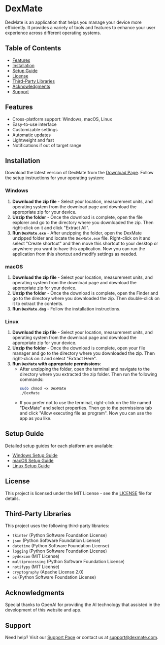 # DexMate

DexMate is an application that helps you manage your device more efficiently. It provides a variety of tools and features to enhance your user experience across different operating systems.

## Table of Contents
- [Features](#features)
- [Installation](#installation)
- [Setup Guide](#setup-guide)
- [License](#license)
- [Third-Party Libraries](#third-party-libraries)
- [Acknowledgments](#acknowledgments)
- [Support](#support)

## Features
- Cross-platform support: Windows, macOS, Linux
- Easy-to-use interface
- Customizable settings
- Automatic updates
- Lightweight and fast
- Notifications if out of target range

## Installation

Download the latest version of DexMate from the [Download Page](download.html). Follow the setup instructions for your operating system:

### Windows
1. **Download the zip file** - Select your location, measurement units, and operating system from the download page and download the appropriate zip for your device.
2. **Unzip the folder** - Once the download is complete, open the file explorer and go to the directory where you downloaded the zip. Then right-click on it and click "Extract All".
3. **Run `DexMate.exe`** - After unzipping the folder, open the DexMate unzipped folder and locate the `DexMate.exe` file. Right-click on it and select "Create shortcut" and then move this shortcut to your desktop or anywhere you want to have this application. Now you can run the application from this shortcut and modify settings as needed.

### macOS
1. **Download the zip file** - Select your location, measurement units, and operating system from the download page and download the appropriate zip for your device.
2. **Unzip the folder** - Once the download is complete, open the Finder and go to the directory where you downloaded the zip. Then double-click on it to extract the contents.
3. **Run `DexMate.dmg`** - Follow the installation instructions.

### Linux
1. **Download the zip file** - Select your location, measurement units, and operating system from the download page and download the appropriate zip for your device.
2. **Unzip the folder** - Once the download is complete, open your file manager and go to the directory where you downloaded the zip. Then right-click on it and select "Extract Here".
3. **Run `DexMate` with appropriate permissions**:
    - After unzipping the folder, open the terminal and navigate to the directory where you extracted the zip folder. Then run the following commands:
      ```bash
      sudo chmod +x DexMate
      ./DexMate
      ```
    - If you prefer not to use the terminal, right-click on the file named "DexMate" and select properties. Then go to the permissions tab and click "Allow executing file as program". Now you can use the app as you like.

## Setup Guide

Detailed setup guides for each platform are available:

- [Windows Setup Guide](setup.html#windows)
- [macOS Setup Guide](setup.html#macos)
- [Linux Setup Guide](setup.html#linux)

## License

This project is licensed under the MIT License - see the [LICENSE](LICENSE) file for details.

## Third-Party Libraries

This project uses the following third-party libraries:

- `tkinter` (Python Software Foundation License)
- `json` (Python Software Foundation License)
- `datetime` (Python Software Foundation License)
- `logging` (Python Software Foundation License)
- `pydexcom` (MIT License)
- `multiprocessing` (Python Software Foundation License)
- `notifypy` (MIT License)
- `cryptography` (Apache License 2.0)
- `os` (Python Software Foundation License)

## Acknowledgments

Special thanks to OpenAI for providing the AI technology that assisted in the development of this website and app.

## Support

Need help? Visit our [Support Page](support.html) or contact us at [support@dexmate.com](mailto:support@dexmate.com).